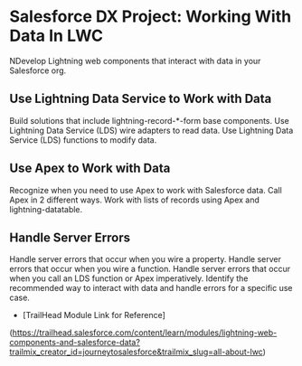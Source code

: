# Salesforce DX Project: Working With Data In LWC

NDevelop Lightning web components that interact with data in your Salesforce org.

## Use Lightning Data Service to Work with Data

Build solutions that include lightning-record-*-form base components.
Use Lightning Data Service (LDS) wire adapters  to read data.
Use Lightning Data Service (LDS) functions to modify data.

## Use Apex to Work with Data

Recognize when you need to use Apex to work with Salesforce data.
Call Apex in 2 different ways.
Work with lists of records using Apex and lightning-datatable.

## Handle Server Errors

Handle server errors that occur when you wire a property.
Handle server errors that occur when you wire a function.
Handle server errors that occur when you call an LDS function or Apex imperatively.
Identify the recommended way to interact with data and handle errors for a specific use case.


- [TrailHead Module Link for Reference]

(https://trailhead.salesforce.com/content/learn/modules/lightning-web-components-and-salesforce-data?trailmix_creator_id=journeytosalesforce&trailmix_slug=all-about-lwc)
